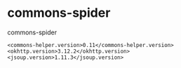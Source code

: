 # commons-spider

commons-spider

```
<commons-helper.version>0.11</commons-helper.version>
<okhttp.version>3.12.2</okhttp.version>
<jsoup.version>1.11.3</jsoup.version>
```
